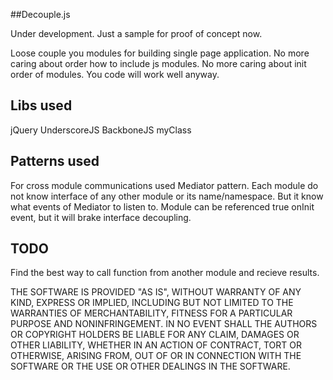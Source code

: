 ##Decouple.js

Under development. Just a sample for proof of concept now.

Loose couple you modules for building single page application.
No more caring about order how to include js modules.
No more caring about init order of modules.
You code will work well anyway.

## Libs used
jQuery
UnderscoreJS
BackboneJS
myClass

## Patterns used

For cross module communications used Mediator pattern.
Each module do not know interface of any other module or its name/namespace. But it know what events of Mediator to listen to.
Module can be referenced true onInit event, but it will brake interface decoupling.

## TODO
Find the best way to call function from another module and recieve results.


THE SOFTWARE IS PROVIDED "AS IS", WITHOUT WARRANTY OF ANY KIND, EXPRESS OR
IMPLIED, INCLUDING BUT NOT LIMITED TO THE WARRANTIES OF MERCHANTABILITY, FITNESS
FOR A PARTICULAR PURPOSE AND NONINFRINGEMENT. IN NO EVENT SHALL THE AUTHORS OR
COPYRIGHT HOLDERS BE LIABLE FOR ANY CLAIM, DAMAGES OR OTHER LIABILITY, WHETHER
IN AN ACTION OF CONTRACT, TORT OR OTHERWISE, ARISING FROM, OUT OF OR IN
CONNECTION WITH THE SOFTWARE OR THE USE OR OTHER DEALINGS IN THE SOFTWARE.